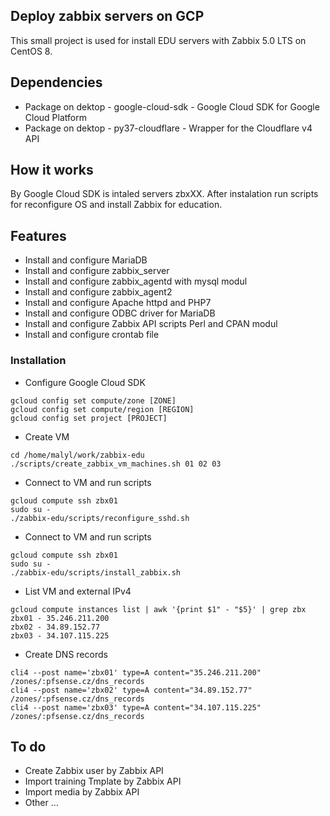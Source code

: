 ## Deploy zabbix servers on GCP

This small project is used for install EDU servers with Zabbix 5.0 LTS on CentOS 8.

## Dependencies

- Package on dektop - google-cloud-sdk - Google Cloud SDK for Google Cloud Platform
- Package on dektop - py37-cloudflare - Wrapper for the Cloudflare v4 API

## How it works

By Google Cloud SDK is intaled servers zbxXX. After instalation run scripts for reconfigure OS and install Zabbix for education.

## Features

- Install and configure MariaDB
- Install and configure zabbix_server
- Install and configure zabbix_agentd with mysql modul
- Install and configure zabbix_agent2
- Install and configure Apache httpd and PHP7
- Install and configure ODBC driver for MariaDB
- Install and configure Zabbix API scripts Perl and CPAN modul
- Install and configure crontab file

### Installation

- Configure Google Cloud SDK

```
gcloud config set compute/zone [ZONE]
gcloud config set compute/region [REGION]
gcloud config set project [PROJECT]
```

- Create VM

```
cd /home/malyl/work/zabbix-edu
./scripts/create_zabbix_vm_machines.sh 01 02 03
```
- Connect to VM and run scripts

```
gcloud compute ssh zbx01
sudo su -
./zabbix-edu/scripts/reconfigure_sshd.sh
```
- Connect to VM and run scripts

```
gcloud compute ssh zbx01
sudo su -
./zabbix-edu/scripts/install_zabbix.sh
```
- List VM and external IPv4

```
gcloud compute instances list | awk '{print $1" - "$5}' | grep zbx
zbx01 - 35.246.211.200
zbx02 - 34.89.152.77
zbx03 - 34.107.115.225
```
- Create DNS records

```
cli4 --post name='zbx01' type=A content="35.246.211.200" /zones/:pfsense.cz/dns_records
cli4 --post name='zbx02' type=A content="34.89.152.77" /zones/:pfsense.cz/dns_records
cli4 --post name='zbx03' type=A content="34.107.115.225" /zones/:pfsense.cz/dns_records
```
## To do

- Create Zabbix user by Zabbix API
- Import training Tmplate by Zabbix API
- Import media by Zabbix API
- Other ...